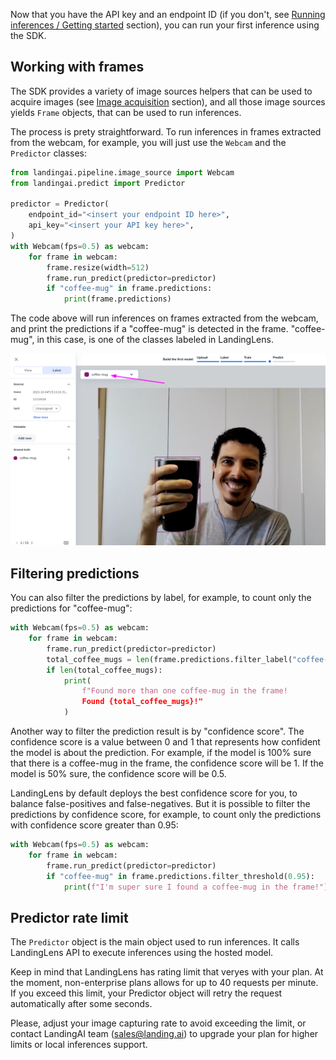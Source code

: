 Now that you have the API key and an endpoint ID (if you don't, see [Running inferences / Getting started](inferences/getting-started.md) section), you can run your first inference using the SDK.

## Working with frames

The SDK provides a variety of image sources helpers that can be used to acquire images (see [Image acquisition](image-acquisition/image-acquisition.md) section), and all those image sources yields `Frame` objects, that can be used to run inferences.

The process is prety straightforward. To run inferences in frames extracted from the webcam, for example, you will just use the `Webcam` and the `Predictor` classes:

```py
from landingai.pipeline.image_source import Webcam
from landingai.predict import Predictor

predictor = Predictor(
    endpoint_id="<insert your endpoint ID here>",
    api_key="<insert your API key here>",
)
with Webcam(fps=0.5) as webcam:
    for frame in webcam:
        frame.resize(width=512)
        frame.run_predict(predictor=predictor)
        if "coffee-mug" in frame.predictions:
            print(frame.predictions)
```

The code above will run inferences on frames extracted from the webcam, and print the predictions if a "coffee-mug" is detected in the frame. "coffee-mug", in this case, is one of the classes labeled in LandingLens.

![LandingLens label](../images/landing-coffee-mug-class.png)

## Filtering predictions

You can also filter the predictions by label, for example, to count only the predictions for "coffee-mug":

```py
with Webcam(fps=0.5) as webcam:
    for frame in webcam:
        frame.run_predict(predictor=predictor)
        total_coffee_mugs = len(frame.predictions.filter_label("coffee-mug"))
        if len(total_coffee_mugs):
            print(
                f"Found more than one coffee-mug in the frame!
                Found {total_coffee_mugs}!"
            )
```

Another way to filter the prediction result is by "confidence score". The confidence score is a value between 0 and 1 that represents how confident the model is about the prediction. For example, if the model is 100% sure that there is a coffee-mug in the frame, the confidence score will be 1. If the model is 50% sure, the confidence score will be 0.5.

LandingLens by default deploys the best confidence score for you, to balance false-positives and false-negatives. But it is possible to
filter the predictions by confidence score, for example, to count only the predictions with confidence score greater than 0.95:

```py
with Webcam(fps=0.5) as webcam:
    for frame in webcam:
        frame.run_predict(predictor=predictor)
        if "coffee-mug" in frame.predictions.filter_threshold(0.95):
            print(f"I'm super sure I found a coffee-mug in the frame!")
```

## Predictor rate limit

The `Predictor` object is the main object used to run inferences. It calls LandingLens API to execute inferences using the hosted model.

Keep in mind that LandingLens has rating limit that veryes with your plan. At the moment, non-enterprise plans allows for up to 40 requests per minute. If you exceed this limit, your Predictor object will retry the request automatically after some seconds.

Please, adjust your image capturing rate to avoid exceeding the limit, or contact LandingAI team ([sales@landing.ai](sales@landing.ai)) to upgrade your plan for higher limits or local inferences support.